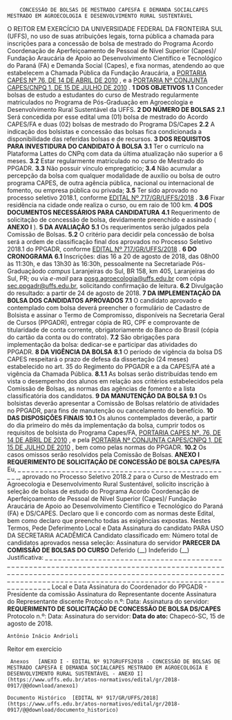         CONCESSÃO DE BOLSAS DE MESTRADO CAPESFA E DEMANDA SOCIALCAPES MESTRADO EM AGROECOLOGIA E DESENVOLVIMENTO RURAL SUSTENTÁVEL  

 O REITOR EM EXERCÍCIO DA UNIVERSIDADE FEDERAL DA FRONTEIRA SUL (UFFS), no uso de suas atribuições legais, torna pública a chamada para inscrições para a concessão de bolsa de mestrado do Programa Acordo Coordenação de Aperfeiçoamento de Pessoal de Nível Superior (Capes)/ Fundação Araucária de Apoio ao Desenvolvimento Científico e Tecnológico do Paraná (FA) e Demanda Social (Capes), e fixa normas, atendendo ao que estabelecem a Chamada Pública da Fundação Araucária, a [PORTARIA CAPES Nº 76, DE 14 DE ABRIL DE 2010](https://www.capes.gov.br/images/stories/download/legislacao/Portaria_076_RegulamentoDS.pdf)  , e a [PORTARIA Nº CONJUNTA CAPES/CNPQ 1, DE 15 DE JULHO DE 2010](http://cnpq.br/view/-/journal_content/56_INSTANCE_0oED/10157/25243)  .  **1 DOS OBJETIVOS**  **1.1** Conceder bolsas de estudo a estudantes do curso de Mestrado regularmente matriculados no Programa de Pós-Graduação em Agroecologia e Desenvolvimento Rural Sustentável da UFFS.  **2 DO NÚMERO DE BOLSAS**  **2.1** Será concedida por esse edital uma (01) bolsa de mestrado do Acordo CAPES/FA e duas (02) bolsas de mestrado do Programa DS/Capes **2.2** A indicação dos bolsistas e concessão das bolsas fica condicionada a disponibilidade das referidas bolsas e de recursos.  **3 DOS REQUISITOS PARA INVESTIDURA DO CANDIDATO À BOLSA**  **3.1** Ter o currículo na Plataforma Lattes do CNPq com data da última atualização não superior a 6 meses. **3.2** Estar regularmente matriculado no curso de Mestrado do PPGADR. **3.3** Não possuir vínculo empregatício; **3.4** Não acumular a percepção da bolsa com qualquer modalidade de auxílio ou bolsa de outro programa CAPES, de outra agência pública, nacional ou internacional de fomento, ou empresa pública ou privada; **3.5** Ter sido aprovado no processo seletivo 2018.1, conforme [EDITAL Nº 717/GR/UFFS/2018](https://www.uffs.edu.br/atos-normativos/edital/gr/2018-0717)  . **3.6** Fixar residência na cidade onde realiza o curso, ou em raio de 100 km.  **4 DOS DOCUMENTOS NECESSÁRIOS PARA CANDIDATURA**  **4.1** Requerimento de solicitação de concessão de bolsa, devidamente preenchido e assinado ( **ANEXO I** ).  **5 DA AVALIAÇÃO**  **5.1** Os requerimentos serão julgados pela Comissão de Bolsas. **5.2** O critério para decidir pela concessão de bolsa será a ordem de classificação final dos aprovados no Processo Seletivo 2018.1 do PPGADR, conforme [EDITAL Nº 717/GR/UFFS/2018](https://www.uffs.edu.br/atos-normativos/edital/gr/2018-0717)  .  **6 DO CRONOGRAMA**  **6.1** Inscrições: dias 16 a 20 de agosto de 2018, das 08h00 às 11:30h, e das 13h30 às 16:30h, pessoalmente na Secretariade Pós-Graduaçãodo *campus* Laranjeiras do Sul, BR 158, km 405, Laranjeiras do Sul, PR; ou via *e-mail* para posg.agroecologia@uffs.edu.br com cópia sec.ppgadr@uffs.edu.br, solicitando confirmação de leitura. **6.2** Divulgação do resultado: a partir de 24 de agosto de 2018.  **7 DA IMPLEMENTAÇÃO DA BOLSA DOS CANDIDATOS APROVADOS**  **7.1** O candidato aprovado e contemplado com bolsa deverá preencher o formulário de Cadastro de Bolsista e assinar o Termo de Compromisso, disponíveis na Secretaria Geral de Cursos (PPGADR), entregar cópia de RG, CPF e comprovante de titularidade de conta corrente, obrigatoriamente do Banco do Brasil (cópia do cartão da conta ou do contrato). **7.2** São obrigações para implementação da bolsa: dedicar-se e participar das atividades do PPGADR.  **8 DA VIGÊNCIA DA BOLSA**  **8.1** O período de vigência da bolsa DS CAPES respeitará o prazo de defesa da dissertação (24 meses) estabelecido no art. 35 do Regimento do PPGADR e a da CAPES/FA até a vigência da Chamada Pública. **8.1.1** As bolsas serão distribuídas tendo em vista o desempenho dos alunos em relação aos critérios estabelecidos pela Comissão de Bolsas, as normas das agências de fomento e a lista classificatória dos candidatos.  **9 DA MANUTENÇÃO DA BOLSA**  **9.1** Os bolsistas deverão apresentar a Comissão de Bolsas relatório de atividades no PPGADR, para fins de manutenção ou cancelamento do benefício.  **10 DAS DISPOSIÇÕES FINAIS**  **10.1** Os alunos contemplados deverão, a partir do dia primeiro do mês da implementação da bolsa, cumprir todos os requisitos de bolsista do Programa Capes/FA, [PORTARIA CAPES Nº. 76, DE 14 DE ABRIL DE 2010](https://www.capes.gov.br/images/stories/download/legislacao/Portaria_076_RegulamentoDS.pdf)  , e pela [PORTARIA Nº CONJUNTA CAPES/CNPQ 1, DE 15 DE JULHO DE 2010](http://cnpq.br/view/-/journal_content/56_INSTANCE_0oED/10157/25243)  , bem como pelas normas do PPGADR. **10.2** Os casos omissos serão resolvidos pela Comissão de Bolsas.   **ANEXO I**   **REQUERIMENTO DE SOLICITAÇÃO DE CONCESSÃO DE BOLSA CAPES/FA**   Eu, \_ \_ \_ \_ \_ \_ \_ \_ \_ \_ \_ \_ \_ \_ \_ \_ \_ \_ \_ \_ \_ \_ \_ \_ \_ \_ \_ \_ \_ \_ \_ \_ \_ \_ \_ \_ \_ \_ \_ \_ \_ \_ \_ \_ \_ \_ \_ \_ \_, aprovado no Processo Seletivo 2018.2 para o Curso de Mestrado em Agroecologia e Desenvolvimento Rural Sustentável, solicito inscrição à seleção de bolsas de estudo do Programa Acordo Coordenação de Aperfeiçoamento de Pessoal de Nível Superior (Capes)/ Fundação Araucária de Apoio ao Desenvolvimento Científico e Tecnológico do Paraná (FA) e DS/CAPES. Declaro que li e concordo com as normas deste Edital, bem como declaro que preencho todas as exigências expostas. Nestes Termos, Pede Deferimento   Local e Data   Assinatura do candidato   PARA USO DA SECRETARIA ACADÊMICA     Candidato classificado em:   Número total de candidatos aprovados nessa seleção:         Assinatura do servidor   **PARECER DA COMISSÃO DE BOLSAS DO CURSO**      Deferido (\_\_)   Indeferido (\_\_)     Justificativa: \_ \_ \_ \_ \_ \_ \_ \_ \_ \_ \_ \_ \_ \_ \_ \_ \_ \_ \_ \_ \_ \_ \_ \_ \_ \_ \_ \_ \_ \_ \_ \_ \_ \_ \_ \_ \_ \_ \_ \_ \_ \_ \_ \_  \_ \_ \_ \_ \_ \_ \_ \_ \_ \_ \_ \_ \_ \_ \_ \_ \_ \_ \_ \_ \_ \_ \_ \_ \_ \_ \_ \_ \_ \_ \_ \_ \_ \_ \_ \_ \_ \_ \_ \_ \_ \_ \_ \_ \_ \_ \_ \_ \_ \_ \_  \_ \_ \_ \_ \_ \_ \_ \_ \_ \_ \_ \_ \_ \_ \_ \_ \_ \_ \_ \_ \_ \_ \_ \_ \_ \_ \_ \_ \_ \_ \_ \_ \_ \_ \_ \_ \_ \_ \_ \_ \_ \_ \_ \_ \_ \_ \_ \_ \_ \_ \_  \_ \_ \_ \_ \_ \_ \_ \_ \_ \_ \_ \_ \_ \_ \_ \_ \_ \_ \_ \_ \_ \_ \_ \_ \_ \_ \_ \_ \_ \_ \_ \_ \_ \_ \_ \_ \_ \_ \_ \_ \_ \_ \_ \_ \_ \_ \_ \_ \_ \_ \_   Local e Data   Assinatura do Coordenador do PPGADR - Presidente da comissão   Assinatura do Representante docente   Assinatura do Representante discente     Protocolo n.º:   Data:       Assinatura do servidor:     **REQUERIMENTO DE SOLICITAÇÃO DE CONCESSÃO DE BOLSA DS/CAPES**      Protocolo n.º:   Data:       Assinatura do servidor:          **Data do ato:** Chapecó-SC, 15 de agosto de 2018.   
 

    Antônio Inácio Andrioli   
 Reitor em exercício 

     Anexos   [ANEXO I - EDITAL Nº 917GRUFFS2018 - CONCESSÃO DE BOLSAS DE MESTRADO CAPESFA E DEMANDA SOCIALCAPES MESTRADO EM AGROECOLOGIA E DESENVOLVIMENTO RURAL SUSTENTÁVEL - ANEXO I](https://www.uffs.edu.br/atos-normativos/edital/gr/2018-0917/@@download/anexo1)  

    Documento Histórico  [EDITAL Nº 917/GR/UFFS/2018](https://www.uffs.edu.br/atos-normativos/edital/gr/2018-0917/@@download/documento_historico)     
      